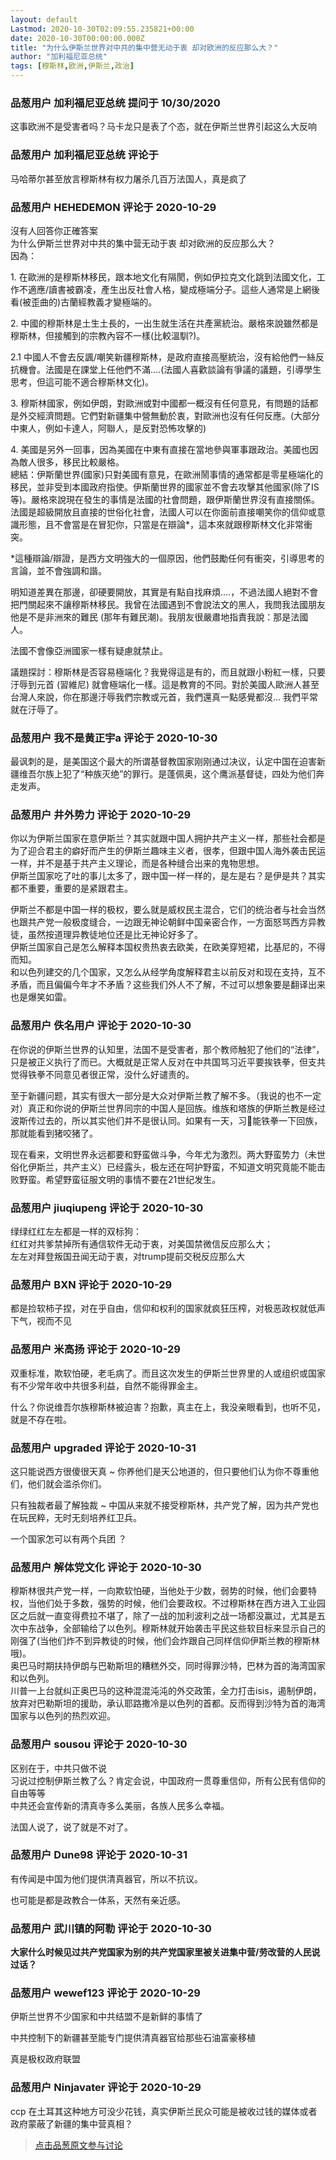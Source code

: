 ```yaml
---
layout: default
Lastmod: 2020-10-30T02:09:55.235821+00:00
date: 2020-10-30T00:00:00.000Z
title: "为什么伊斯兰世界对中共的集中营无动于衷 却对欧洲的反应那么大？"
author: "加利福尼亚总统"
tags: [穆斯林,欧洲,伊斯兰,政治]
---
```



### 品葱用户 **加利福尼亚总统** 提问于 10/30/2020
    
这事欧洲不是受害者吗？马卡龙只是表了个态，就在伊斯兰世界引起这么大反响
    
                

### 品葱用户 **加利福尼亚总统** 评论于 
        
马哈蒂尔甚至放言穆斯林有权力屠杀几百万法国人，真是疯了
        
                

### 品葱用户 **HEHEDEMON** 评论于 2020-10-29
        
沒有人回答你正確答案  
为什么伊斯兰世界对中共的集中营无动于衷 却对欧洲的反应那么大？  
因為：  
  
1\. 在歐洲的是穆斯林移民，跟本地文化有隔閡，例如伊拉克文化跳到法國文化，工作不適應/讀書被霸凌，產生出反社會人格，變成極端分子。這些人通常是上網後看(被歪曲的)古蘭經教義才變極端的。  
  
2\. 中國的穆斯林是土生土長的，一出生就生活在共產黨統治。嚴格來說雖然都是穆斯林，但接觸到的宗教內容不一樣(比較溫馴?)。  
  
2.1 中國人不會去反諷/嘲笑新疆穆斯林，是政府直接高壓統治，沒有給他們一絲反抗機會。法國是在課堂上任他們不滿....(法國人喜歡談論有爭議的議題，引導學生思考，但這可能不適合穆斯林文化)。  
  
3\. 穆斯林國家，例如伊朗，對歐洲或對中國都一概沒有任何意見，有問題的話都是外交經濟問題。它們對新疆集中營無動於衷，對歐洲也沒有任何反應。(大部分中東人，例如卡達人，阿聯人，是反對恐怖攻擊的)  
  
4\. 美國是另外一回事，因為美國在中東有直接在當地參與軍事跟政治。美國也因為敵人很多，移民比較嚴格。  
總結：伊斯蘭世界(國家)只對美國有意見，在歐洲鬧事情的通常都是零星極端化的移民，並非受到本國政府指使。伊斯蘭世界的國家並不會去攻擊其他國家(除了IS等)。嚴格來說現在發生的事情是法國的社會問題，跟伊斯蘭世界沒有直接關係。法國是超級開放且直接的世俗化社會，法國人可以在你面前直接嘲笑你的信仰或意識形態，且不會當是在冒犯你，只當是在辯論\*，這本來就跟穆斯林文化非常衝突。  
  
\*這種辯論/辯證，是西方文明強大的一個原因，他們鼓勵任何有衝突，引導思考的言論，並不會強調和諧。  
  
明知道差異在那邊，卻硬要開放，其實是有點自找麻煩....，不過法國人絕對不會把門關起來不讓穆斯林移民。我曾在法國遇到不會說法文的黑人，我問我法國朋友他是不是非洲來的難民 (那年有難民潮)。我朋友很嚴肅地指責我說：那是法國人。  
  
法國不會像亞洲國家一樣有疑慮就禁止。  
  
議題探討：穆斯林是否容易極端化？我覺得這是有的，而且就跟小粉紅一樣，只要汙辱到元首 (習維尼) 就會極端化一樣。這是教育的不同。對於美國人歐洲人甚至台灣人來說，你在那邊汙辱我們宗教或元首，我們還真一點感覺都沒... 我們平常就在汙辱了。
        
                

### 品葱用户 **我不是黄正宇a** 评论于 2020-10-30
        
最讽刺的是，是美国这个最大的所谓基督教国家刚刚通过决议，认定中国在迫害新疆维吾尔族上犯了“种族灭绝”的罪行。是蓬佩奥，这个鹰派基督徒，四处为他们奔走发声。
        
                

### 品葱用户 **井外势力** 评论于 2020-10-29
        
你以为伊斯兰国家在意伊斯兰？其实就跟中国人拥护共产主义一样，那些社会都是为了迎合君主的癖好而产生的伊斯兰趣味主义者，很孝，但跟中国人海外袭击民运一样，并不是基于共产主义理论，而是各种缝合出来的鬼物思想。  
伊斯兰国家吃了吐的事儿太多了，跟中国一样一样的，是左是右？是伊是共？其实都不重要，重要的是紧跟君主。  
  
伊斯兰不都是中国一样的极权，要么就是威权民主混合，它们的统治者与社会当然也跟共产党一般极度缝合，一边跟无神论朝鲜中国亲密合作，一方面怒骂西方异教徒，虽然按道理异教徒地位还是比无神论好多了。  
伊斯兰国家自己是怎么解释本国权贵热衷去欧美，在欧美穿短裙，比基尼的，不得而知。  
和以色列建交的几个国家，又怎么从经学角度解释君主以前反对和现在支持，互不矛盾，而且偏偏今年才不矛盾？这些我们外人不了解，不过可以想象要是翻译出来也是爆笑如雷。
        
                

### 品葱用户 **佚名用户** 评论于 2020-10-30
        
在你说的伊斯兰世界的认知里，法国不是受害者，那个教师触犯了他们的“法律”，只是被正义执行了而已。大概就是正常人反对在中共国骂习近平要挨铁拳，但支共觉得铁拳不同意见者很正常，没什么好谴责的。  
  
至于新疆问题，其实有很大一部分是大众对伊斯兰教了解不多。（我说的也不一定对）真正和你说的伊斯兰世界同宗的中国人是回族。维族和塔族的伊斯兰教是经过波斯传过去的，所以其实他们并不是很认同。如果有一天，习🐖能铁拳一下回族，那就能看到猪咬猪了。  
  
现在看来，文明世界永远都要和野蛮做斗争，今年尤为激烈。两大野蛮势力（未世俗化伊斯兰，共产主义）已经露头，极左还在呵护野蛮，不知道文明究竟能不能击败野蛮。希望野蛮征服文明的事情不要在21世纪发生。
        
                

### 品葱用户 **jiuqiupeng** 评论于 2020-10-30
        
绿绿红红左左都是一样的双标狗：  
红红对共爹禁掉所有通信软件无动于衷，对美国禁微信反应那么大；  
左左对拜登叛国丑闻无动于衷，对trump提前交税反应那么大
        
                

### 品葱用户 **BXN** 评论于 2020-10-29
        
都是捡软柿子捏，对在乎自由，信仰和权利的国家就疯狂压榨，对极恶政权就低声下气，视而不见
        
                

### 品葱用户 **米高扬** 评论于 2020-10-29
        
双重标准，欺软怕硬，老毛病了。而且这次发生的伊斯兰世界里的人或组织或国家有不少常年收中共很多利益，自然不能得罪金主。  
  
什么？你说维吾尔族穆斯林被迫害？抱歉，真主在上，我没亲眼看到，也听不见，就是不存在啦。
        
                

### 品葱用户 **upgraded** 评论于 2020-10-31
        
这只能说西方很傻很天真 ~ 你养他们是天公地道的，但只要他们认为你不尊重他们，他们就会滥杀你们。  
  
只有独裁者最了解独裁 ~ 中国从来就不接受穆斯林，共产党了解，因为共产党也在玩民粹，无时无刻培养红卫兵。  
  
一个国家怎可以有两个兵团 ？
        
                

### 品葱用户 **解体党文化** 评论于 2020-10-30
        
穆斯林很共产党一样，一向欺软怕硬，当他处于少数，弱势的时候，他们会要特权，当他们处于多数，强势的时候，他们会要政权。不过穆斯林在西方进入工业园区之后就一直变得费拉不堪了，除了一战的加利波利之战一场都没赢过，尤其是五次中东战争，全部输给了以色列。穆斯林就开始袭击平民这些软目标来显示自己的刚强了(当他们炸不到异教徒的时候，他们会炸跟自己同样信仰伊斯兰教的穆斯林哦)。  
奥巴马时期扶持伊朗与巴勒斯坦的糟糕外交，同时得罪沙特，巴林为首的海湾国家和以色列。  
川普一上台就纠正奥巴马的这种混混沌沌的外交政策，全力打击isis，遏制伊朗，放弃对巴勒斯坦的援助，承认耶路撒冷是以色列的首都。反而得到沙特为首的海湾国家与以色列的热烈欢迎。
        
                

### 品葱用户 **sousou** 评论于 2020-10-30
        
区别在于，中共只做不说  
习说过控制伊斯兰教了么？肯定会说，中国政府一贯尊重信仰，所有公民有信仰的自由等等  
中共还会宣传新的清真寺多么美丽，各族人民多么幸福。  
  
法国人说了，说了就是不对了。
        
                

### 品葱用户 **Dune98** 评论于 2020-10-31
        
有传闻是中国为他们提供清真器官，所以不抗议。  
  
  
也可能是都是政教合一体系，天然有亲近感。
        
                

### 品葱用户 **武川镇的阿勒** 评论于 2020-10-30
        
**大家什么时候见过共产党国家为别的共产党国家里被关进集中营/劳改营的人民说过话？**
        
                

### 品葱用户 **wewef123** 评论于 2020-10-29
        
伊斯兰世界不少国家和中共结盟不是新鲜的事情了  
  
中共控制下的新疆甚至能专门提供清真器官给那些石油富豪移植  
  
真是极权政府联盟
        
                

### 品葱用户 **Ninjavater** 评论于 2020-10-29
        
ccp 在土耳其这种地方可没少花钱，真实伊斯兰民众可能是被收过钱的媒体或者政府蒙蔽了新疆的集中营真相？
        
                





> [点击品葱原文参与讨论](https://pincong.rocks/question/32839)

